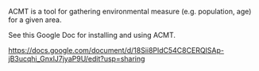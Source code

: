 ACMT is a tool for gathering environmental measure (e.g. population, age) for a given area.

See this Google Doc for installing and using ACMT.

https://docs.google.com/document/d/18Sii8PldC54C8CERQISAp-jB3ucqhi_GnxlJ7jyaP9U/edit?usp=sharing